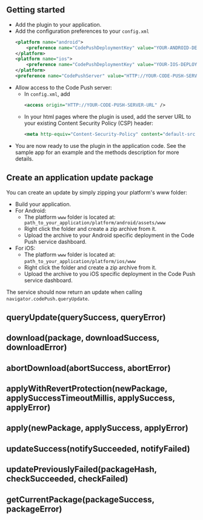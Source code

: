 ## Getting started
- Add the plugin to your application.
- Add the configuration preferences to your ```config.xml```
	```xml
    <platform name="android">
        <preference name="CodePushDeploymentKey" value="YOUR-ANDROID-DEPLOYMENT-KEY" />
    </platform>
    <platform name="ios">
        <preference name="CodePushDeploymentKey" value="YOUR-IOS-DEPLOYMENT-KEY" />
    </platform>
    <preference name="CodePushServer" value="HTTP://YOUR-CODE-PUSH-SERVER-URL" />
	```
- Allow access to the Code Push server:
  - In ```config.xml```, add 
     ```xml
     <access origin="HTTP://YOUR-CODE-PUSH-SERVER-URL" />
     ```
  - In your html pages where the plugin is used, add the server URL to your existing Content Security Policy (CSP) header:
  	```xml
    <meta http-equiv="Content-Security-Policy" content="default-src HTTP://YOUR-CODE-PUSH-SERVER-URL 'self' ... ">
    ```
- You are now ready to use the plugin in the application code. See the sample app for an example and the methods description for more details.

## Create an application update package
You can create an update by simply zipping your platform's www folder:
- Build your application.
- For Android:
  - The platform ```www``` folder is located at: ``` path_to_your_application/platform/android/assets/www```
  - Right click the folder and create a zip archive from it.
  - Upload the archive to your Android specific deployment in the Code Push service dashboard.
- For iOS:
  - The platform ```www``` folder is located at: ```path_to_your_application/platform/ios/www```
  - Right click the folder and create a zip archive from it.
  - Upload the archive to you iOS specific deployment in the Code Push service dashboard.

The service should now return an update when calling ```navigator.codePush.queryUpdate```.

## queryUpdate(querySuccess, queryError)

## download(package, downloadSuccess, downloadError)
    
## abortDownload(abortSuccess, abortError)
    
## applyWithRevertProtection(newPackage, applySuccessTimeoutMillis, applySuccess, applyError)
    
## apply(newPackage, applySuccess, applyError)
    
## updateSuccess(notifySucceeded, notifyFailed)
    
## updatePreviouslyFailed(packageHash, checkSucceeded, checkFailed)
    
## getCurrentPackage(packageSuccess, packageError)
